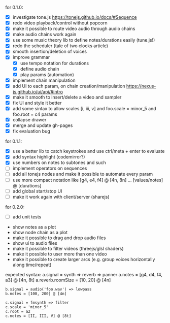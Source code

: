 for 0.1.0:
- [x] investigate tone.js https://tonejs.github.io/docs/#Sequence
- [x] redo video playback/control without popcorn
- [x] make it possible to route video audio through audio chains
- [x] make audio chains work again
- [x] use some music theory lib to define notes/durations easily (tune.js!)
- [x] redo the scheduler (tale of two clocks article)
- [x] smooth insertion/deletion of voices
- [x] improve grammar
  - [x] use tempo notation for durations
  - [x] define audio chain
  - [x] play params (automation)
- [x] implement chain manipulation
- [x] add UI to each param, on chain creation/manipulation https://nexus-js.github.io/ui/api/#intro
- [x] make it smooth to insert/delete a video and sampler
- [x] fix UI and style it better
- [x] add some sintax to allow scales [i, iii, v] and foo.scale = minor_5 and foo.root = c4 params
- [x] collapse drawer
- [x] merge and update gh-pages
- [x] fix evaluation bug

for 0.1.1:
- [x] use a better lib to catch keystrokes and use ctrl/meta + enter to evaluate
- [x] add syntax highlight (codemirror?)
- [x] use numbers on notes to subtones and such
- [ ] implement operators on sequences
- [ ] add all tonejs nodes and make it possible to automate every param
- [ ] use more compact notation like [g4, e4, f4] @ [4n, 8n] ... [values/notes] @ [durations]
- [ ] add global start/stop UI
- [ ] make it work again with client/server (sharejs)

for 0.2.0:
- [ ] add unit tests
- show notes as a plot
- show node chain as a plot
- make it possible to drag and drop audio files
- show ui to audio files
- make it possible to filter videos (threejs/glsl shaders)
- make it possible to user more than one video
- make it possible to create larger arcs (e.g. group voices horizontally along time/repeat)

expected syntax:
    a.signal = synth => reverb => panner
    a.notes = [g4, d4, f4, a3] @ [4n, 8t]
    a.reverb.roomSize = [10, 20] @ [4n]

    b.signal = audio('foo.wav') => lowpass
    b.notes = [100, 200] @ [4n]

    c.signal = fmsynth => filter
    c.scale = 'minor_5'
    c.root = a2
    c.notes = [II, III, V] @ [8t]
